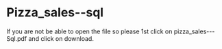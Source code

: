 # Pizza_sales--sql
If you are not be able to open the file so please 1st click on pizza_sales---Sql.pdf and click on download.
